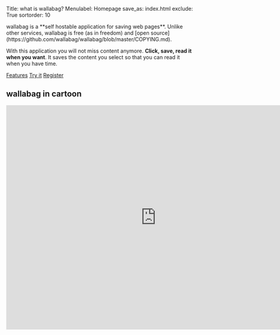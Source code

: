 Title: what is wallabag?
Menulabel: Homepage
save_as: index.html
exclude: True
sortorder: 10

<div class="jumbotron" markdown="1">
wallabag is a **self hostable application for saving web pages**. Unlike other services, wallabag is free (as in freedom) and [open source](https://github.com/wallabag/wallabag/blob/master/COPYING.md).

With this application you will not miss content anymore. **Click, save, read it when you want**. It saves the content you select so that you can read it when you have time.
<p><a class="btn btn-success btn-lg" href="/pages/features.html">Features</a> <a class="btn btn-default btn-lg" href="/pages/try-wallabag.html">Try it</a> <a class="btn btn-info btn-lg" href="https://www.framabag.org/">Register</a></p>
</div>

## wallabag in cartoon

<p><iframe src="https://framabag.org/cquoi/" width="800" height="600" frameborder="0" marginwidth="0" marginheight="0" scrolling="no">Your browser doesn't support iframes</iframe></p>

